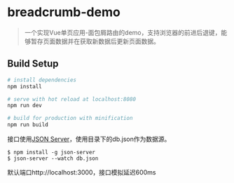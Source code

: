 # breadcrumb-demo

> 一个实现Vue单页应用-面包屑路由的demo，支持浏览器的前进后退键，能够暂存页面数据并在获取新数据后更新页面数据。

## Build Setup

``` bash
# install dependencies
npm install

# serve with hot reload at localhost:8080
npm run dev

# build for production with minification
npm run build
```

接口使用[JSON Server](https://github.com/typicode/json-server)，使用目录下的db.json作为数据源。
```
$ npm install -g json-server
$ json-server --watch db.json
```
默认端口http://localhost:3000，接口模拟延迟600ms
